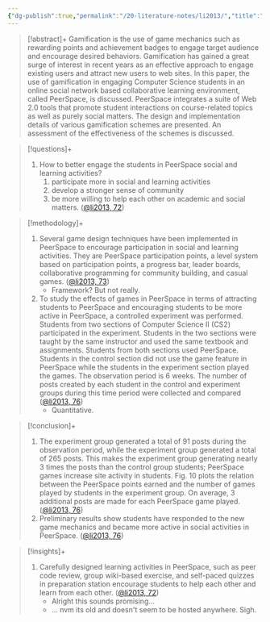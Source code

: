 ```yaml
---
{"dg-publish":true,"permalink":"/20-literature-notes/li2013/","title":"Engaging Computer Science Students through Gamification in an Online Social Network Based Collaborative Learning Environment","tags":["gamification","computer-science","collaboration"],"created":"2024-08-30","updated":"2024-09-13"}
---
```



> [!abstract]+
> Gamification is the use of game mechanics such as rewarding points and achievement badges to engage target audience and encourage desired behaviors. Gamification has gained a great surge of interest in recent years as an effective approach to engage existing users and attract new users to web sites. In this paper, the use of gamification in engaging Computer Science students in an online social network based collaborative learning environment, called PeerSpace, is discussed. PeerSpace integrates a suite of Web 2.0 tools that promote student interactions on course-related topics as well as purely social matters. The design and implementation details of various gamification schemes are presented. An assessment of the effectiveness of the schemes is discussed.

> [!questions]+
>
> 1. How to better engage the students in PeerSpace social and learning activities?
>     1. participate more in social and learning activities
>     2. develop a stronger sense of community
>     3. be more willing to help each other on academic and social matters. ([@li2013, 72](zotero://open-pdf/library/items/AYQFSLTN?page=1&annotation=QY8DFR9T))

> [!methodology]+
>
> 1. Several game design techniques have been implemented in PeerSpace to encourage participation in social and learning activities. They are PeerSpace participation points, a level system based on participation points, a progress bar, leader boards, collaborative programming for community building, and casual games. ([@li2013, 73](zotero://open-pdf/library/items/AYQFSLTN?page=2&annotation=T6KWACQR))
>     - Framework? But not really.
> 2. To study the effects of games in PeerSpace in terms of attracting students to PeerSpace and encouraging students to be more active in PeerSpace, a controlled experiment was performed. Students from two sections of Computer Science II (CS2) participated in the experiment. Students in the two sections were taught by the same instructor and used the same textbook and assignments. Students from both sections used PeerSpace. Students in the control section did not use the game feature in PeerSpace while the students in the experiment section played the games. The observation period is 6 weeks. The number of posts created by each student in the control and experiment groups during this time period were collected and compared ([@li2013, 76](zotero://open-pdf/library/items/AYQFSLTN?page=5&annotation=DJ3I2SN9))
>     - Quantitative.

> [!conclusion]+
>
> 1. The experiment group generated a total of 91 posts during the observation period, while the experiment group generated a total of 265 posts. This makes the experiment group generating nearly 3 times the posts than the control group students; PeerSpace games increase site activity in students. Fig. 10 plots the relation between the PeerSpace points earned and the number of games played by students in the experiment group. On average, 3 additional posts are made for each PeerSpace game played. ([@li2013, 76](zotero://open-pdf/library/items/AYQFSLTN?page=5&annotation=H24R33KR))
> 2. Preliminary results show students have responded to the new game mechanics and became more active in social activities in PeerSpace. ([@li2013, 76](zotero://open-pdf/library/items/AYQFSLTN?page=5&annotation=THD84PG7))

> [!insights]+
>
> 1. Carefully designed learning activities in PeerSpace, such as peer code review, group wiki-based exercise, and self-paced quizzes in preparation station encourage students to help each other and learn from each other. ([@li2013, 72](zotero://open-pdf/library/items/AYQFSLTN?page=1&annotation=HFAJ7ZQN))
>     - Alright this sounds promising...
>     - ... nvm its old and doesn't seem to be hosted anywhere. Sigh.
